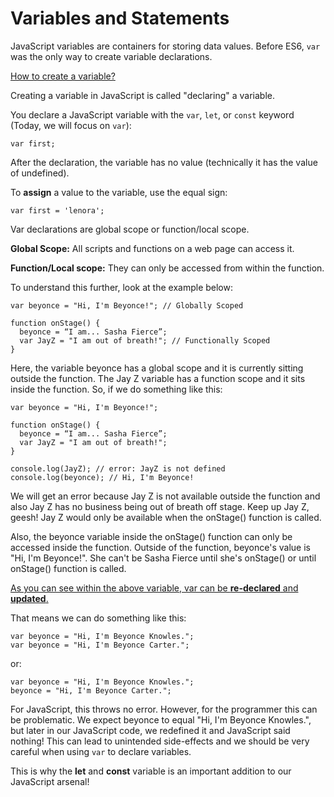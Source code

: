 # Variables and Statements

JavaScript variables are containers for storing data values. Before ES6, `var` was the only way to create variable declarations.

<ins>How to create a variable?</ins>

Creating a variable in JavaScript is called "declaring" a variable.

You declare a JavaScript variable with the `var`, `let`, or `const` keyword (Today, we will focus on `var`):

    var first;

After the declaration, the variable has no value (technically it has the value of undefined).

To <strong>assign</strong> a value to the variable, use the equal sign:

    var first = 'lenora';
    
Var declarations are global scope or function/local scope. 

<strong>Global Scope:</strong> All scripts and functions on a web page can access it. 

<strong>Function/Local scope:</strong> They can only be accessed from within the function.


To understand this further, look at the example below:


    var beyonce = "Hi, I'm Beyonce!"; // Globally Scoped
    
    function onStage() {
      beyonce = “I am... Sasha Fierce”;
      var JayZ = "I am out of breath!"; // Functionally Scoped
    }

Here, the variable beyonce has a global scope and it is currently sitting outside the function. The Jay Z variable has a function scope and it sits inside the function. So, if we do something like this:



    var beyonce = "Hi, I'm Beyonce!";
    
    function onStage() {
      beyonce = “I am... Sasha Fierce”;
      var JayZ = "I am out of breath!";
    }
    
    console.log(JayZ); // error: JayZ is not defined
    console.log(beyonce); // Hi, I'm Beyonce!

We will get an error because Jay Z is not available outside the function and also Jay Z has no business being out of breath off stage. Keep up Jay Z, geesh! Jay Z would only be available when the onStage() function is called.

Also, the beyonce variable inside the onStage() function can only be accessed inside the function. Outside of the function, beyonce's value is "Hi, I'm Beyonce!". She can't be Sasha Fierce until she's onStage() or until onStage() function is called.

<ins>As you can see within the above variable, var can be <strong>re-declared</strong> and <strong>updated</strong>.</ins>


That means we can do something like this:


    var beyonce = "Hi, I'm Beyonce Knowles.";
    var beyonce = "Hi, I'm Beyonce Carter.";

or:

    var beyonce = "Hi, I'm Beyonce Knowles.";
    beyonce = "Hi, I'm Beyonce Carter.";

For JavaScript, this throws no error. However, for the programmer this can be problematic. We expect beyonce to equal "Hi, I'm Beyonce Knowles.", but later in our JavaScript code, we redefined it and JavaScript said nothing! This can lead to unintended side-effects and we should be very careful when using `var` to declare variables.


This is why the <strong>let</strong> and <strong>const</strong> variable is an important addition to our JavaScript arsenal!
